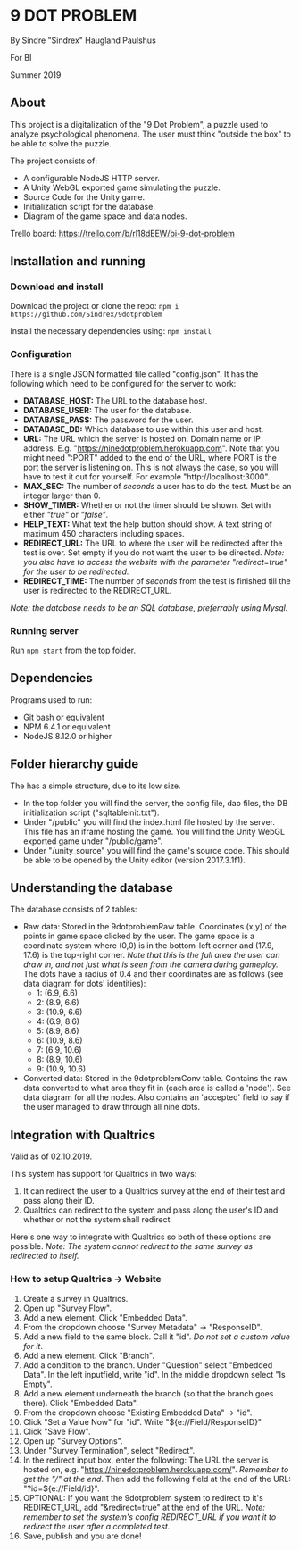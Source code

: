# 9 DOT PROBLEM
By Sindre "Sindrex" Haugland Paulshus

For BI

Summer 2019

## About
This project is a digitalization of the "9 Dot Problem", a puzzle used to analyze psychological phenomena. The user must think "outside the box" to be able to solve the puzzle.

The project consists of:
 * A configurable NodeJS HTTP server.
 * A Unity WebGL exported game simulating the puzzle.
 * Source Code for the Unity game.
 * Initialization script for the database.
 * Diagram of the game space and data nodes.

Trello board: https://trello.com/b/rl18dEEW/bi-9-dot-problem

## Installation and running
### Download and install
Download the project or clone the repo:
`npm i https://github.com/Sindrex/9dotproblem`  

Install the necessary dependencies using:
`npm install`

### Configuration
There is a single JSON formatted file called "config.json". It has the following which need to be configured for the server to work:
 * **DATABASE_HOST:** The URL to the database host.
 * **DATABASE_USER:** The user for the database.
 * **DATABASE_PASS:** The password for the user.
 * **DATABASE_DB:** Which database to use within this user and host.
 * **URL:** The URL which the server is hosted on. Domain name or IP address. E.g. "https://ninedotproblem.herokuapp.com".
   Note that you might need ":PORT" added to the end of the URL, where PORT is the port the server is listening on. This is not always the case, so you will have to test it out for yourself. For example "http://localhost:3000".
 * **MAX_SEC:** The number of *seconds* a user has to do the test. Must be an integer larger than 0.
 * **SHOW_TIMER:** Whether or not the timer should be shown. Set with either *"true"* or *"false"*.
 * **HELP_TEXT:** What text the help button should show. A text string of maximum 450 characters including spaces.
 * **REDIRECT_URL:** The URL to where the user will be redirected after the test is over. Set empty if you do not want the user to be directed. *Note: you also have to access the website with the parameter "redirect=true" for the user to be redirected.*
 * **REDIRECT_TIME:** The number of *seconds* from the test is finished till the user is redirected to the REDIRECT_URL.

 *Note: the database needs to be an SQL database, preferrably using Mysql.*

### Running server
Run `npm start` from the top folder.

## Dependencies
Programs used to run:
 * Git bash or equivalent
 * NPM 6.4.1 or equivalent
 * NodeJS 8.12.0 or higher

## Folder hierarchy guide
The has a simple structure, due to its low size.
 * In the top folder you will find the server, the config file, dao files, the DB initialization script ("sqltableinit.txt").
 * Under "/public" you will find the index.html file hosted by the server. This file has an iframe hosting the game. You will find the Unity WebGL exported game under "/public/game".
 * Under "/unity_source" you will find the game's source code. This should be able to be opened by the Unity editor (version 2017.3.1f1).

## Understanding the database
The database consists of 2 tables:
 * Raw data: Stored in the 9dotproblemRaw table. Coordinates (x,y) of the points in game space clicked by the user. The game space is a coordinate system where (0,0) is in the bottom-left corner and (17.9, 17.6) is the top-right corner. *Note that this is the full area the user can draw in, and not just what is seen from the camera during gameplay.* The dots have a radius of 0.4 and their coordinates are as follows (see data diagram for dots' identities):
   * 1: (6.9, 6.6)
   * 2: (8.9, 6.6)
   * 3: (10.9, 6.6)
   * 4: (6.9, 8.6)
   * 5: (8.9, 8.6)
   * 6: (10.9, 8.6)
   * 7: (6.9, 10.6)
   * 8: (8.9, 10.6)
   * 9: (10.9, 10.6)
 * Converted data: Stored in the 9dotproblemConv table. Contains the raw data converted to what area they fit in (each area is called a 'node'). See data diagram for all the nodes. Also contains an 'accepted' field to say if the user managed to draw through all nine dots.

## Integration with Qualtrics
Valid as of 02.10.2019.

This system has support for Qualtrics in two ways:
 1. It can redirect the user to a Qualtrics survey at the end of their test and pass along their ID.
 2. Qualtrics can redirect to the system and pass along the user's ID and whether or not the system shall redirect

Here's one way to integrate with Qualtrics so both of these options are possible. *Note: The system cannot redirect to the same survey as redirected to itself.*

### How to setup Qualtrics -> Website
  1. Create a survey in Qualtrics.
  2. Open up "Survey Flow".
  3. Add a new element. Click "Embedded Data".
  5. From the dropdown choose "Survey Metadata" -> "ResponseID".
  6. Add a new field to the same block. Call it "id". *Do not set a custom value for it*.
  7. Add a new element. Click "Branch".
  8. Add a condition to the branch. Under "Question" select "Embedded Data". In the left inputfield, write "id". In the middle dropdown select "Is Empty".
  9. Add a new element underneath the branch (so that the branch goes there). Click "Embedded Data".
  10. From the dropdown choose "Existing Embedded Data" -> "id".
  11. Click "Set a Value Now" for "id". Write "${e://Field/ResponseID}"
  12. Click "Save Flow".
  13. Open up "Survey Options".
  14. Under "Survey Termination", select "Redirect".
  15. In the redirect input box, enter the following: The URL the server is hosted on, e.g. "https://ninedotproblem.herokuapp.com/". *Remember to get the "/" at the end*. Then add the following field at the end of the URL: "?id=${e://Field/id}".
  16. OPTIONAL: If you want the 9dotproblem system to redirect to it's REDIRECT_URL, add "&redirect=true" at the end of the URL. *Note: remember to set the system's config REDIRECT_URL if you want it to redirect the user after a completed test.*
  17. Save, publish and you are done!
